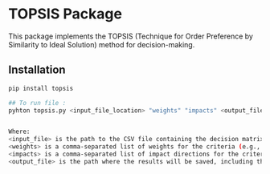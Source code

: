# TOPSIS Package

This package implements the TOPSIS (Technique for Order Preference by Similarity to Ideal Solution) method for decision-making.

## Installation
```bash
pip install topsis

## To run file :
pyhton topsis.py <input_file_location> "weights" "impacts" <output_file_location.csv>


Where:
<input_file> is the path to the CSV file containing the decision matrix.
<weights> is a comma-separated list of weights for the criteria (e.g., 1,1,1,1).
<impacts> is a comma-separated list of impact directions for the criteria (e.g., +,+,-,- where + indicates a benefit criterion and - indicates a cost criterion).
<output_file> is the path where the results will be saved, including the TOPSIS score and rank for each alternative.